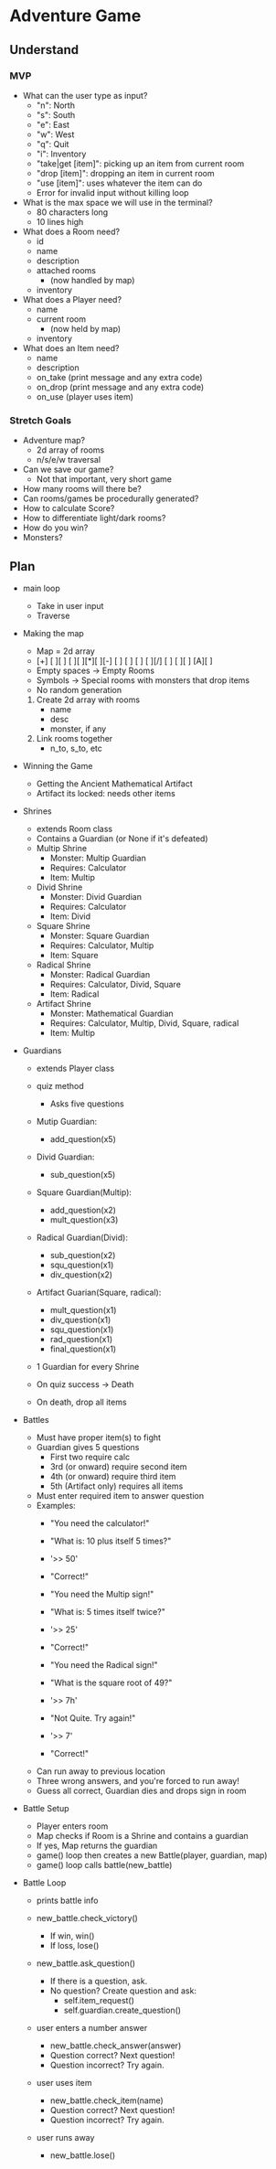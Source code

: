 # Adventure Game

## Understand

### MVP

-   What can the user type as input?
    -   "n":               North
    -   "s":               South
    -   "e":               East
    -   "w":               West
    -   "q":               Quit
    -   "i":               Inventory
    -   "take|get [item]": picking up an item from current room
    -   "drop [item]":     dropping an item in current room
    -   "use [item]":      uses whatever the item can do
    -   Error for invalid input without killing loop
-   What is the max space we will use in the terminal?
    -   80 characters long
    -   10 lines high
-   What does a Room need?
    -   id
    -   name
    -   description
    -   attached rooms
        -   (now handled by map)
    -   inventory
-   What does a Player need?
    -   name
    -   current room
        -   (now held by map)
    -   inventory
-   What does an Item need?
    -   name
    -   description
    -   on_take (print message and any extra code)
    -   on_drop (print message and any extra code)
    -   on_use (player uses item)

### Stretch Goals

-   Adventure map?
    -   2d array of rooms
    -   n/s/e/w traversal
-   Can we save our game?
    -   Not that important, very short game
-   How many rooms will there be?
-   Can rooms/games be procedurally generated?
-   How to calculate Score?
-   How to differentiate light/dark rooms?
-   How do you win?
-   Monsters?

## Plan

-   main loop
    -   Take in user input
    -   Traverse 

-   Making the map
    -   Map = 2d array
    -   [+]      [ ][ ]
        [ ][ ][*][ ][-]
        [ ]   [ ]   [ ]
        [ ][/]      [ ]
        [ ][ ]   [A][ ]
    -   Empty spaces -> Empty Rooms
    -   Symbols -> Special rooms with monsters that drop items
    -   No random generation
    1.  Create 2d array with rooms
        -   name
        -   desc
        -   monster, if any
    2.  Link rooms together
        -   n_to, s_to, etc

-   Winning the Game
    -   Getting the Ancient Mathematical Artifact
    -   Artifact its locked: needs other items

-   Shrines
    -   extends Room class
    -   Contains a Guardian (or None if it's defeated)
    -   Multip Shrine
        -   Monster: Multip Guardian
        -   Requires: Calculator
        -   Item: Multip
    -   Divid Shrine
        -   Monster: Divid Guardian
        -   Requires: Calculator
        -   Item: Divid
    -   Square Shrine
        -   Monster: Square Guardian
        -   Requires: Calculator, Multip
        -   Item: Square
    -   Radical Shrine
        -   Monster: Radical Guardian
        -   Requires: Calculator, Divid, Square
        -   Item: Radical
    -   Artifact Shrine
        -   Monster: Mathematical Guardian
        -   Requires: Calculator, Multip, Divid, Square, radical
        -   Item: Multip

-   Guardians
    -   extends Player class
    -   quiz method
        -   Asks five questions

    -   Mutip Guardian:
        -   add_question(x5)

    -   Divid Guardian:
        -   sub_question(x5)
    
    -   Square Guardian(Multip):
        -   add_question(x2)
        -   mult_question(x3)
    
    -   Radical Guardian(Divid):
        -   sub_question(x2)
        -   squ_question(x1)
        -   div_question(x2)
    
    -   Artifact Guarian(Square, radical):
        -   mult_question(x1)
        -   div_question(x1)
        -   squ_question(x1)
        -   rad_question(x1)
        -   final_question(x1)
    -   1 Guardian for every Shrine
    -   On quiz success -> Death
    -   On death, drop all items

-   Battles
    -   Must have proper item(s) to fight
    -   Guardian gives 5 questions
        -   First two require calc
        -   3rd (or onward) require second item
        -   4th (or onward) require third item
        -   5th (Artifact only) requires all items
    -   Must enter required item to answer question
    -   Examples:
        -   "You need the calculator!"
        -   "What is: 10 plus itself 5 times?"
        -   '>> 50'
        -   "Correct!"

        -   "You need the Multip sign!"
        -   "What is: 5 times itself twice?"
        -   '>> 25'
        -   "Correct!"

        -   "You need the Radical sign!"
        -   "What is the square root of 49?"
        -   '>> 7h'
        -   "Not Quite. Try again!"
        -   '>> 7'
        -   "Correct!"
    -   Can run away to previous location
    -   Three wrong answers, and you're forced to run away!
    -   Guess all correct, Guardian dies and drops sign in room

-   Battle Setup
    -   Player enters room
    -   Map checks if Room is a Shrine and contains a guardian
    -   If yes, Map returns the guardian
    -   game() loop then creates a new Battle(player, guardian, map)
    -   game() loop calls battle(new_battle)

-   Battle Loop
    -   prints battle info 
    -   new_battle.check_victory()
        -   If win, win()
        -   If loss, lose()
    -   new_battle.ask_question()
        -   If there is a question, ask.
        -   No question? Create question and ask:
            -   self.item_request()
            -   self.guardian.create_question()

    -   user enters a number answer
        -   new_battle.check_answer(answer)
        -   Question correct? Next question!
        -   Question incorrect? Try again.
    -   user uses item
        -   new_battle.check_item(name)
        -   Question correct? Next question!
        -   Question incorrect? Try again.
    -   user runs away
        -   new_battle.lose()